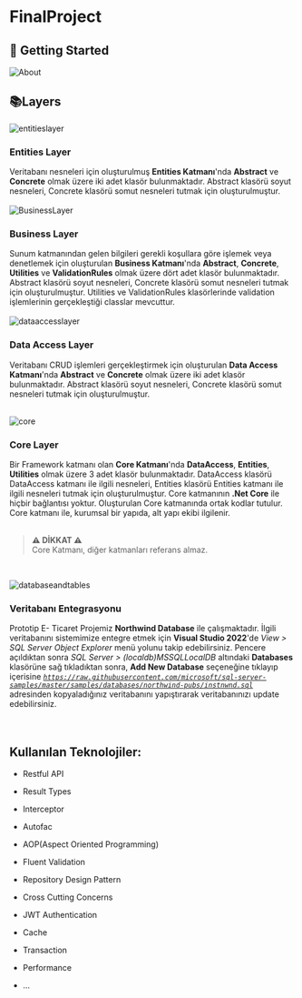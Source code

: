 # FinalProject

## :pushpin: Getting Started
![About](https://user-images.githubusercontent.com/16624085/117002846-c27a8200-acec-11eb-98bb-0316777e8a05.png)
<br>
## :books:Layers  
![entitieslayer](https://user-images.githubusercontent.com/16624085/117002898-d3c38e80-acec-11eb-8b57-0f77c41030ae.png)
### Entities Layer
Veritabanı nesneleri için oluşturulmuş **Entities Katmanı**'nda **Abstract** ve **Concrete** olmak üzere iki adet klasör bulunmaktadır. Abstract klasörü soyut nesneleri, Concrete klasörü somut nesneleri tutmak için oluşturulmuştur.  
<br>
![BusinessLayer](https://user-images.githubusercontent.com/16624085/117002936-e211aa80-acec-11eb-86a8-23bd1a9219e8.png)
<br>
###  Business Layer
Sunum katmanından gelen bilgileri gerekli koşullara göre işlemek veya denetlemek için oluşturulan **Business Katmanı**'nda **Abstract**, **Concrete**, **Utilities** ve **ValidationRules** olmak üzere dört adet klasör bulunmaktadır. Abstract klasörü soyut nesneleri, Concrete klasörü somut nesneleri tutmak için oluşturulmuştur. Utilities ve ValidationRules klasörlerinde validation işlemlerinin gerçekleştiği classlar mevcuttur.  
<br>
![dataaccesslayer](https://user-images.githubusercontent.com/16624085/117002975-f2c22080-acec-11eb-9228-83df11a74ca6.png)
###  Data Access Layer
Veritabanı CRUD işlemleri gerçekleştirmek için oluşturulan **Data Access Katmanı**'nda **Abstract** ve **Concrete** olmak üzere iki adet klasör bulunmaktadır. Abstract klasörü soyut nesneleri, Concrete klasörü somut nesneleri tutmak için oluşturulmuştur.  
<br>

![core](https://user-images.githubusercontent.com/77868230/107870091-c42f6900-6ea6-11eb-863e-63d30fa2128c.png)
###  Core Layer
Bir Framework katmanı olan **Core Katmanı**'nda **DataAccess**, **Entities**, **Utilities** olmak üzere 3 adet klasör bulunmaktadır. DataAccess klasörü DataAccess katmanı ile ilgili nesneleri, Entities klasörü Entities katmanı ile ilgili nesneleri tutmak için oluşturulmuştur. Core katmanının **.Net Core** ile hiçbir bağlantısı yoktur. Oluşturulan Core katmanında ortak kodlar tutulur. Core katmanı ile, kurumsal bir yapıda, alt yapı ekibi ilgilenir. 
<br>
<br>

> **⚠ DİKKAT ⚠**  
> Core Katmanı, diğer katmanları referans almaz.
<br>

![databaseandtables](https://user-images.githubusercontent.com/16624085/117002547-58fa7380-acec-11eb-9d13-9b8ac5f4532b.png)
###  Veritabanı Entegrasyonu  
Prototip E- Ticaret Projemiz **Northwind Database** ile çalışmaktadır. İlgili veritabanını sistemimize entegre etmek için **Visual Studio 2022**'de *View > SQL Server Object Explorer* menü yolunu takip edebilirsiniz. Pencere açıldıktan sonra *SQL Server > (localdb)MSSQLLocalDB* altındaki **Databases** klasörüne sağ tıkladıktan sonra, **Add New Database** seçeneğine tıklayıp içerisine <code>_https://raw.githubusercontent.com/microsoft/sql-server-samples/master/samples/databases/northwind-pubs/instnwnd.sql_ </code> adresinden kopyaladığınız veritabanını yapıştırarak veritabanınızı update edebilirsiniz. 
<br>
<br>
<br>

##  **Kullanılan Teknolojiler:**

- Restful API

- Result Types

- Interceptor

- Autofac

- AOP(Aspect Oriented Programming)

- Fluent Validation

- Repository Design Pattern

- Cross Cutting Concerns

- JWT Authentication

- Cache

- Transaction

- Performance
- ...
